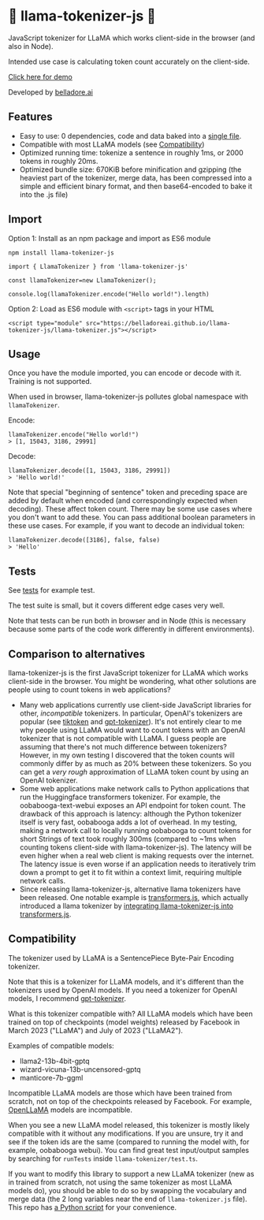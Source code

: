 # 🦙 llama-tokenizer-js 🦙

JavaScript tokenizer for LLaMA which works client-side in the browser (and also in Node).

Intended use case is calculating token count accurately on the client-side.

<a href="https://belladoreai.github.io/llama-tokenizer-js/example-demo/build/">Click here for demo</a>

Developed by [belladore.ai](https://belladore.ai)

## Features

- Easy to use: 0 dependencies, code and data baked into a [single file](packages/llama-tokenizer/index.ts).
- Compatible with most LLaMA models (see [Compatibility](#compatibility))
- Optimized running time: tokenize a sentence in roughly 1ms, or 2000 tokens in roughly 20ms.
- Optimized bundle size: 670KiB before minification and gzipping (the heaviest part of the tokenizer, merge data, has been compressed into a simple and efficient binary format, and then base64-encoded to bake it into the .js file)

## Import

Option 1: Install as an npm package and import as ES6 module

```
npm install llama-tokenizer-js
```

```
import { LlamaTokenizer } from 'llama-tokenizer-js'

const llamaTokenizer=new LlamaTokenizer();

console.log(llamaTokenizer.encode("Hello world!").length)
```

Option 2: Load as ES6 module with `<script>` tags in your HTML

```
<script type="module" src="https://belladoreai.github.io/llama-tokenizer-js/llama-tokenizer.js"></script>
```

## Usage

Once you have the module imported, you can encode or decode with it. Training is not supported.

When used in browser, llama-tokenizer-js pollutes global namespace with `llamaTokenizer`.

Encode:

```
llamaTokenizer.encode("Hello world!")
> [1, 15043, 3186, 29991]
```

Decode:

```
llamaTokenizer.decode([1, 15043, 3186, 29991])
> 'Hello world!'
```

Note that special "beginning of sentence" token and preceding space are added by default when encoded (and correspondingly expected when decoding). These affect token count. There may be some use cases where you don't want to add these. You can pass additional boolean parameters in these use cases. For example, if you want to decode an individual token:

```
llamaTokenizer.decode([3186], false, false)
> 'Hello'
```

## Tests

See [tests](packages/llama-tokenizer/test.ts) for example test.

The test suite is small, but it covers different edge cases very well.

Note that tests can be run both in browser and in Node (this is necessary because some parts of the code work differently in different environments).

## Comparison to alternatives

llama-tokenizer-js is the first JavaScript tokenizer for LLaMA which works client-side in the browser. You might be wondering, what other solutions are people using to count tokens in web applications?

- Many web applications currently use client-side JavaScript libraries for other, _incompatible_ tokenizers. In particular, OpenAI's tokenizers are popular (see [tiktoken](https://www.npmjs.com/package/@dqbd/tiktoken) and [gpt-tokenizer](https://www.npmjs.com/package/gpt-tokenizer)). It's not entirely clear to me why people using LLaMA would want to count tokens with an OpenAI tokenizer that is not compatible with LLaMA. I guess people are assuming that there's not much difference between tokenizers? However, in my own testing I discovered that the token counts will commonly differ by as much as 20% between these tokenizers. So you can get a _very rough_ approximation of LLaMA token count by using an OpenAI tokenizer.
- Some web applications make network calls to Python applications that run the Huggingface transformers tokenizer. For example, the oobabooga-text-webui exposes an API endpoint for token count. The drawback of this approach is latency: although the Python tokenizer itself is very fast, oobabooga adds a lot of overhead. In my testing, making a network call to locally running oobabooga to count tokens for short Strings of text took roughly 300ms (compared to ~1ms when counting tokens client-side with llama-tokenizer-js). The latency will be even higher when a real web client is making requests over the internet. The latency issue is even worse if an application needs to iteratively trim down a prompt to get it to fit within a context limit, requiring multiple network calls.
- Since releasing llama-tokenizer-js, alternative llama tokenizers have been released. One notable example is [transformers.js](https://github.com/xenova/transformers.js), which actually introduced a llama tokenizer by [integrating llama-tokenizer-js into transformers.js](https://github.com/belladoreai/llama-tokenizer-js/issues/9).

## Compatibility

The tokenizer used by LLaMA is a SentencePiece Byte-Pair Encoding tokenizer.

Note that this is a tokenizer for LLaMA models, and it's different than the tokenizers used by OpenAI models. If you need a tokenizer for OpenAI models, I recommend [gpt-tokenizer](https://www.npmjs.com/package/gpt-tokenizer).

What is this tokenizer compatible with? All LLaMA models which have been trained on top of checkpoints (model weights) released by Facebook in March 2023 ("LLaMA") and July of 2023 ("LLaMA2").

Examples of compatible models:
- llama2-13b-4bit-gptq
- wizard-vicuna-13b-uncensored-gptq
- manticore-7b-ggml

Incompatible LLaMA models are those which have been trained from scratch, not on top of the checkpoints released by Facebook. For example, [OpenLLaMA](https://github.com/openlm-research/open_llama) models are incompatible.

When you see a new LLaMA model released, this tokenizer is mostly likely compatible with it without any modifications. If you are unsure, try it and see if the token ids are the same (compared to running the model with, for example, oobabooga webui). You can find great test input/output samples by searching for `runTests` inside `llama-tokenizer/test.ts`.

If you want to modify this library to support a new LLaMA tokenizer (new as in trained from scratch, not using the same tokenizer as most LLaMA models do), you should be able to do so by swapping the vocabulary and merge data (the 2 long variables near the end of `llama-tokenizer.js` file). This repo has [a Python script](packages/llama-tokenizer/data-conversion.py) for your convenience.


